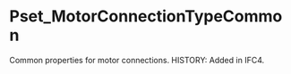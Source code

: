 # Pset_MotorConnectionTypeCommon

Common properties for motor connections.  HISTORY: Added in <!-- end of definition -->IFC4.
